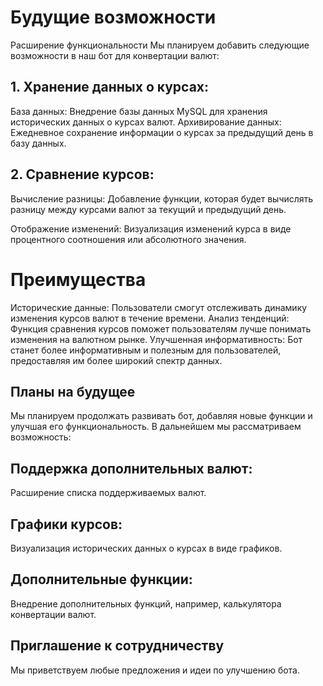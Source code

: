 # Будущие возможности
Расширение функциональности
Мы планируем добавить следующие возможности в наш бот для конвертации валют:

## 1. Хранение данных о курсах:

База данных: Внедрение базы данных MySQL для хранения исторических данных о курсах валют.
Архивирование данных: Ежедневное сохранение информации о курсах за предыдущий день в базу данных.
## 2. Сравнение курсов:

Вычисление разницы: Добавление функции, которая будет вычислять разницу между курсами валют за текущий и предыдущий день.

Отображение изменений: Визуализация изменений курса в виде процентного соотношения или абсолютного значения.

# Преимущества
Исторические данные: Пользователи смогут отслеживать динамику изменения курсов валют в течение времени.
Анализ тенденций: Функция сравнения курсов поможет пользователям лучше понимать изменения на валютном рынке.
Улучшенная информативность: Бот станет более информативным и полезным для пользователей, предоставляя им более широкий спектр данных.
## Планы на будущее
Мы планируем продолжать развивать бот, добавляя новые функции и улучшая его функциональность. В дальнейшем мы рассматриваем возможность:

## Поддержка дополнительных валют: 
Расширение списка поддерживаемых валют.
## Графики курсов: 
Визуализация исторических данных о курсах в виде графиков.
## Дополнительные функции: 
Внедрение дополнительных функций, например, калькулятора конвертации валют.
## Приглашение к сотрудничеству
Мы приветствуем любые предложения и идеи по улучшению бота.
